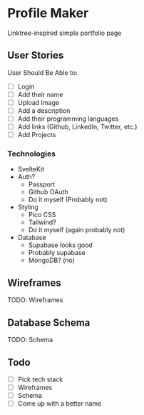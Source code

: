 # Profile Maker

Linktree-inspired simple portfolio page

## User Stories

User Should Be Able to:
  - [ ] Login
  - [ ] Add their name
  - [ ] Upload Image
  - [ ] Add a description
  - [ ] Add their programming languages
  - [ ] Add links (Github, LinkedIn, Twitter, etc.)
  - [ ] Add Projects

### Technologies

- SvelteKit
- Auth?
  - Passport
  - Github OAuth
  - Do it myself (Probably not)
- Styling
  - Pico CSS
  - Tailwind?
  - Do it myself (again probably not)
- Database
  - Supabase looks good
  - Probably supabase
  - MongoDB? (no)

## Wireframes

TODO: Wireframes

## Database Schema

TODO: Schema


## Todo

- [ ] Pick tech stack
- [ ] Wireframes
- [ ] Schema
- [ ] Come up with a better name
